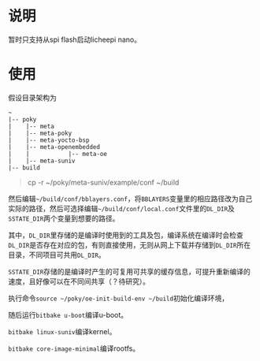 说明
========
暂时只支持从spi flash启动licheepi nano。

使用
========
假设目录架构为
```
~
|-- poky
|    |-- meta
|    |-- meta-poky
|    |-- meta-yocto-bsp
|    |-- meta-openembedded
|    |           |-- meta-oe
|    |-- meta-suniv
|-- build
```
> cp -r ~/poky/meta-suniv/example/conf ~/build

然后编辑`~/build/conf/bblayers.conf`，将`BBLAYERS`变量里的相应路径改为自己实际的路径，然后可选择编辑`~/build/conf/local.conf`文件里的`DL_DIR`及`SSTATE_DIR`两个变量到想要的路径。

其中，`DL_DIR`里存储的是编译时使用到的工具及包，编译系统在编译时会检查`DL_DIR`是否存在对应的包，有则直接使用，无则从网上下载并存储到`DL_DIR`所在目录，不同项目可共用`DL_DIR`。

`SSTATE_DIR`存储的是编译时产生的可复用可共享的缓存信息，可提升重新编译的速度，且好像可以在不同间共享（？待研究）。

执行命令`source ~/poky/oe-init-build-env ~/build`初始化编译环境，

随后运行`bitbake u-boot`编译u-boot。

`bitbake linux-suniv`编译kernel。

`bitbake core-image-minimal`编译rootfs。
